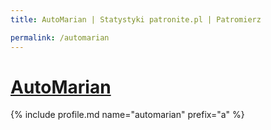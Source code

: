 ```yaml
---
title: AutoMarian | Statystyki patronite.pl | Patromierz

permalink: /automarian
---
```


# [AutoMarian](https://patronite.pl/automarian)

{% include profile.md name="automarian" prefix="a" %}
